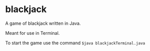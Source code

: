# blackjack
A game of blackjack written in Java.

Meant for use in Terminal.

To start the game use the command `$java blackjackTerminal.java`
